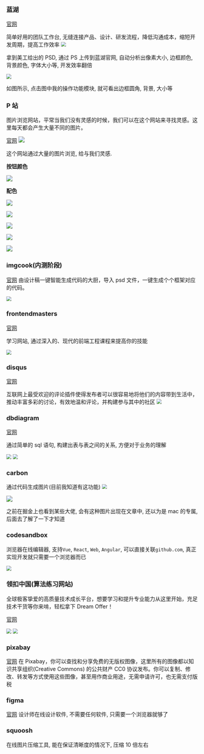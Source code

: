
### 蓝湖

[官网](https://lanhuapp.com)

简单好用的团队工作台, 无缝连接产品、设计、研发流程，降低沟通成本，缩短开发周期，提高工作效率
<img src="../.vuepress/public/20190518153229.png" style="zoom:80%;" />

拿到美工给出的 PSD, 通过 PS 上传到蓝湖官网, 自动分析出像素大小, 边框颜色, 背景颜色, 字体大小等, 开发效率翻倍

<img src="../.vuepress/public/20190518153713.png" style="zoom:80%;" />

如图所示, 点击图中我的操作功能模块, 就可看出边框圆角, 背景, 大小等

### P 站

图片浏览网站，平常当我们没有灵感的时候，我们可以在这个网站来寻找灵感。这里每天都会产生大量不同的图片。

[官网](https://www.pinterest.com)
![](https://raw.githubusercontent.com/xiaoxiunique/Image/master/20190518153844.png)

这个网站通过大量的图片浏览, 给与我们灵感.

**按钮颜色**

![](../.vuepress/public/20190518151444.png)

**配色**

![](../.vuepress/public/20190518151619.png)

![](../.vuepress/public/20190518151745.png)

![](../.vuepress/public/20190518154423.png)

![](../.vuepress/public/20190518151820.png)

![](https://raw.githubusercontent.com/xiaoxiunique/Image/master/motion_for_ar_glasses_by_gleb.gif)

### imgcook(内测阶段)

[官网](https://imgcook.taobao.org/)
由设计稿一键智能生成代码的大厨，导入 psd 文件，一键生成个个框架对应的代码。

<img src="../.vuepress/public/20190518154309.png" style="zoom:80%;" />

### frontendmasters

[官网](https://frontendmasters.com/)

学习网站, 通过深入的、现代的前端工程课程来提高你的技能

<img src="../.vuepress/public/20190518154716.png" style="zoom:80%;" />

### disqus

[官网](https://disqus.com/)

互联网上最受欢迎的评论插件使得发布者可以很容易地将他们的内容带到生活中，推动丰富多彩的讨论，有效地温和评论，并构建参与其中的社区
<img src="../.vuepress/public/20190518154902.png" style="zoom:80%;" />

### dbdiagram

[官网](dbdiagram)

通过简单的 sql 语句, 构建出表与表之间的关系, 方便对于业务的理解

<img src="../.vuepress/public/20190518154950.png" style="zoom:80%;" />

<img src="../.vuepress/public/dbdiagram-demo.8ac4de1.gif" style="zoom:80%;" />

### carbon

通过代码生成图片(目前我知道有这功能)
<img src="../.vuepress/public/20190518155536.png" style="zoom:80%;" />

![](<https://raw.githubusercontent.com/xiaoxiunique/Image/master/carbon%20(1).png>)

之前在掘金上也看到某些大佬, 会有这种图片出现在文章中, 还以为是 mac 的专属, 后面去了解了一下才知道

### codesandbox

浏览器在线编辑器, 支持`Vue`, `React`, `Web`, `Angular`, 可以直接关联`github.com`, 真正实现开发就只需要一个浏览器而已

<img src="../.vuepress/public/20190518155652.png" style="zoom:80%;" />

### 领扣中国(算法练习网站)

全球极客挚爱的高质量技术成长平台，想要学习和提升专业能力从这里开始，充足技术干货等你来啃，轻松拿下 Dream Offer！

[官网](http://leetcode-cn.com)

<img src="../.vuepress/public/20190531141430.png" style="zoom:80%;" />

<img src="../.vuepress/public/20190531141529.png" style="zoom:80%;" />

### pixabay

[官网](https://pixabay.com/)
在 Pixabay，你可以查找和分享免费的无版权图像，这里所有的图像都以知识共享组织(Creative Commons) 的公共财产 CC0 协议发布。你可以复制、修改、转发等方式使用这些图像，甚至用作商业用途，无需申请许可，也无需支付版税



### figma

[官网](https://www.figma.com/)
设计师在线设计软件, 不需要任何软件, 只需要一个浏览器就够了



### squoosh


在线图片压缩工具, 能在保证清晰度的情况下, 压缩 10 倍左右
